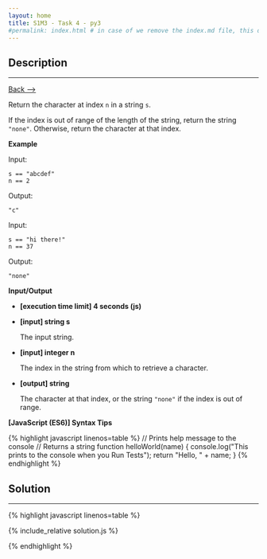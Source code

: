 ```yaml
---
layout: home
title: S1M3 - Task 4 - py3
#permalink: index.html # in case of we remove the index.md file, this doc will be the index page
---
```


<div class="row">
<div class="columnStmt" markdown="1">

##  Description
------

[Back --> ](../README.md)

Return the character at index `n` in a string `s`.

If the index is out of range of the length of the string, return the string `"none"`. Otherwise, return the character at that index.

**Example**

Input:
```
s == "abcdef"
n == 2
```
Output:
```
"c"
```
Input:
```
s == "hi there!"
n == 37
```
Output:
```
"none"
```

**Input/Output**

* **[execution time limit] 4 seconds (js)**

* **[input] string s**

    The input string.

* **[input] integer n**

    The index in the string from which to retrieve a character.

* **[output] string**

    The character at that index, or the string `"none"` if the index is out of range.

**[JavaScript (ES6)] Syntax Tips**

{% highlight javascript linenos=table %}
// Prints help message to the console
// Returns a string
function helloWorld(name) {
    console.log("This prints to the console when you Run Tests");
    return "Hello, " + name;
}
{% endhighlight %}

</div>
<div class="columnSol" markdown="1">

## Solution
------

{% highlight javascript linenos=table %}

{% include_relative solution.js %}

{% endhighlight %}

</div>
</div>